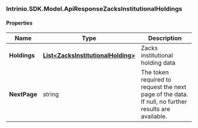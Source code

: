 [//]: # (CLASS:Intrinio.SDK.Model.ApiResponseZacksInstitutionalHoldings)

[//]: # (KIND:object)

### Intrinio.SDK.Model.ApiResponseZacksInstitutionalHoldings
#### Properties

[//]: # (START_DEFINITION)

Name | Type | Description
------------ | ------------- | -------------
**Holdings** | [**List&lt;ZacksInstitutionalHolding&gt;**](ZacksInstitutionalHolding.md) | Zacks institutional holding data &nbsp;
**NextPage** | string | The token required to request the next page of the data. If null, no further results are available. &nbsp;

[//]: # (END_DEFINITION)


[//]: # (CONTAINED_CLASS:Intrinio.SDK.Model.ZacksInstitutionalHolding)



